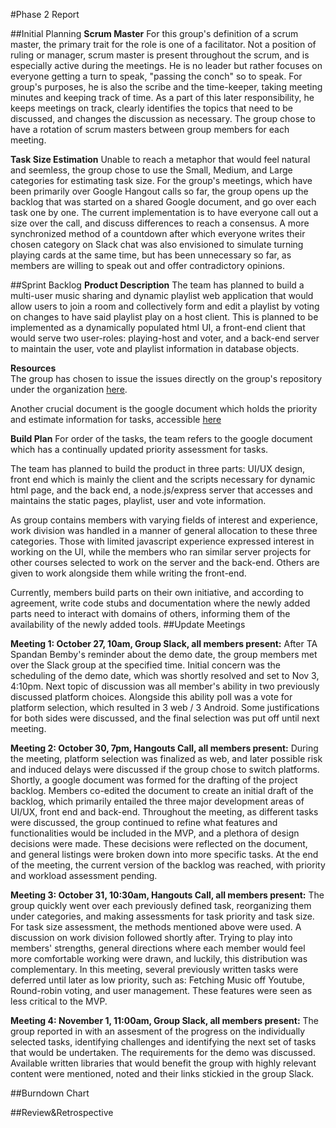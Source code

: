 #Phase 2 Report

##Initial Planning
**Scrum Master**
For this group's definition of a scrum master, the primary trait for the role is one of a facilitator. Not a position of ruling or manager, scrum master is present throughout the scrum, and is especially active during the meetings. He is no leader but rather focuses on everyone getting a turn to speak, "passing the conch" so to speak. For group's purposes, he is also the scribe and the time-keeper, taking meeting minutes and keeping track of time. As a part of this later responsibility, he keeps meetings on track, clearly identifies the topics that need to be discussed, and changes the discussion as necessary. The group chose to have a rotation of scrum masters between group members for each meeting.

**Task Size Estimation**
Unable to reach a metaphor that would feel natural and seemless, the group chose to use the Small, Medium, and Large categories for estimating task size. For the group's meetings, which have been primarily over Google Hangout calls so far, the group opens up the backlog that was started on a shared Google document, and go over each task one by one. The current implementation is to have everyone call out a size over the call, and discuss differences to reach a consensus. A more synchronized method of a countdown after which everyone writes their chosen category on Slack chat was also envisioned to simulate turning playing cards at the same time, but has been unnecessary so far, as members are willing to speak out and offer contradictory opinions.

##Sprint Backlog
**Product Description**
  The team has planned to build a multi-user music sharing and dynamic playlist web application that would allow users to join a room and collectively form and edit a playlist by voting on changes to have said playlist play on a host client. This is planned to be implemented as a dynamically populated html UI, a front-end client that would serve two user-roles: playing-host and voter, and a back-end server to maintain the user, vote and playlist information in database objects.

**Resources**  
  The group has chosen to issue the issues directly on the group's repository under the organization [here](https://github.com/csc301-fall-2015/project-team5-L0101/issues).
  
  Another crucial document is the google document which holds the priority and estimate information for tasks, accessible [here](https://docs.google.com/document/d/15Zs1FAjf2N8twKmroXOm7A31XmKmykNaXdVAeinEpCI/edit)
  
**Build Plan**
  For order of the tasks, the team refers to the google document which has a continually updated priority assessment for tasks.
  
  The team has planned to build the product in three parts: UI/UX design, front end which is mainly the client and the scripts necessary for dynamic html page, and the back end, a node.js/express server that accesses and maintains the static pages, playlist, user and vote information.
  
  As group contains members with varying fields of interest and experience, work division was handled in a manner of general allocation to these three categories. Those with limited javascript experience expressed interest in working on the UI, while the members who ran similar server projects for other courses selected to work on the server and the back-end.  Others are given to work alongside them while writing the front-end.
  
  Currently, members build parts on their own initiative, and according to agreement, write code stubs and documentation where the newly added parts need to interact with domains of others, informing them of the availability of the newly added tools.
##Update Meetings

**Meeting 1: October 27, 10am, Group Slack, all members present:**
  After TA Spandan Bemby's reminder about the demo date, the group members met over the Slack group at the specified time. Initial concern was the scheduling of the demo date, which was shortly resolved and set to Nov 3, 4:10pm. Next topic of discussion was all member's ability in two previously discussed platform choices. Alongside this ability poll was a vote for platform selection, which resulted in 3 web / 3 Android. Some justifications for both sides were discussed, and the final selection was put off until next meeting.
  
**Meeting 2: October 30, 7pm, Hangouts Call, all members present:**
  During the meeting, platform selection was finalized as web, and later possible risk and induced delays were discussed if the group chose to switch platforms. Shortly, a google document was formed for the drafting of the project backlog. Members co-edited the document to create an initial draft of the backlog, which primarily entailed the three major development areas of UI/UX, front end and back-end. 
  Throughout the meeting, as different tasks were discussed, the group continued to refine what features and functionalities would be included in the MVP, and a plethora of design decisions were made. These decisions were reflected on the document, and general listings were broken down into more specific tasks. At the end of the meeting, the current version of the backlog was reached, with priority and workload assessment pending.
  
  **Meeting 3: October 31, 10:30am, Hangouts Call, all members present:**
    The group quickly went over each previously defined task, reorganizing them under categories, and making assessments for task priority and task size. For task size assessment, the methods mentioned above were used.
    A discussion on work division followed shortly after. Trying to play into members' strengths, general directions where each member would feel more comfortable working were drawn, and luckily, this distribution was complementary. 
    In this meeting, several previously written tasks were deferred until later as low priority, such as: Fetching Music off Youtube, Round-robin voting, and user management. These features were seen as less critical to the MVP.

  **Meeting 4: November 1, 11:00am, Group Slack, all members present:**
    The group reported in with an assesment of the progress on the individually selected tasks, identifying challenges and identifying the next set of tasks that would be undertaken. The requirements for the demo was discussed. Available written libraries that would benefit the group with highly relevant content were mentioned, noted and their links stickied in the group Slack. 

##Burndown Chart

##Review&Retrospective
